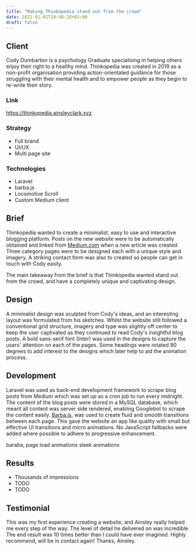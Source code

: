 ```yaml
---
title: "Making Thinkopedia stand out from the crowd"
date: 2022-01-02T10:48:28+01:00
draft: false
---
```


## Client
Cody Dumbarton is a psychology Graduate specialising in helping others enjoy their right to a healthy mind. Thinkopedia
was created in 2019 as a non-profit organisation providing action-orientated guidance for those struggling with their
mental health and to empower people as they begin to re-write their story.

### Link
https://thinkopedia.ainsleyclark.xyz

### Strategy
- Full brand
- UI/UX
- Multi page site

### Technologies
- Laravel
- barba.js
- Locomotive Scroll
- Custom Medium client

## Brief
Thinkopedia wanted to create a minimalist, easy to use and interactive blogging platform. Posts on the new website were
to be automatically obtained and linked from [Medium.com](https://medium.com/) when a new article was created. Three
category pages were to be designed each with a unique style and imagery. A striking contact form was also to created
so people can get in touch with Cody easily.

The main takeaway from the brief is that Thinkopedia wanted stand out from the crowd, and have a completely unique and
captivating design.

## Design
A minimalist design was sculpted from Cody's ideas, and an interesting layout was formulated from his sketches. Whilst
the website still followed a conventional grid structure, imagery and type was slightly off center to keep the user
captivated as they continued to read Cody's insightful blog posts. A bold sans-serif font (Inter) was used in the
designs to capture the users' attention on each of the pages. Some headings were rotated 90 degrees to add interest to
the designs which later help to aid the animation process.

## Development
Laravel was used as back-end development framework to scrape blog posts from Medium which was set up as a cron job to
run every midnight. The content of the blog posts were stored in a MySQL database, which meant all content was server
side rendered, enabling Googlebot to scrape the content easily.
[Barba.js](https://barba.js.org/), was used to create fluid and smooth transitions between each page. This gave the
website an app like quality with small but effective UI transitions and micro animations. No JavaScript fallbacks were
added where possible to adhere to progressive enhancement.

baraba, page load animations
sleek animations

## Results
- Thousands of impressions
- TODO
- TODO

## Testimonial
This was my first experience creating a website, and Ainsley really helped me every step of the way. The level of detail
he delivered on was incredible. The end result was 10 times better than I could have ever imagined. Highly recommend,
will be in contact again! Thanks, Ainsley.
